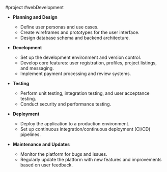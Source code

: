 #project #webDevelopment 

- **Planning and Design**
    
    - Define user personas and use cases.
    - Create wireframes and prototypes for the user interface.
    - Design database schema and backend architecture.
- **Development**
    
    - Set up the development environment and version control.
    - Develop core features: user registration, profiles, project listings, and messaging.
    - Implement payment processing and review systems.
- **Testing**
    
    - Perform unit testing, integration testing, and user acceptance testing.
    - Conduct security and performance testing.
- **Deployment**
    
    - Deploy the application to a production environment.
    - Set up continuous integration/continuous deployment (CI/CD) pipelines.
- **Maintenance and Updates**
    
    - Monitor the platform for bugs and issues.
    - Regularly update the platform with new features and improvements based on user feedback.
